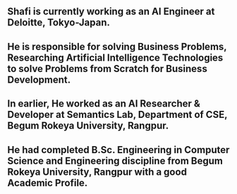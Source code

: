 ## Shafi is currently working as an AI Engineer at Deloitte, Tokyo-Japan.
## He is responsible for solving Business Problems, Researching Artificial Intelligence Technologies to solve Problems from Scratch for Business Development.
## In earlier, He worked as an AI Researcher & Developer at Semantics Lab, Department of CSE, Begum Rokeya University, Rangpur. 
## He had completed B.Sc. Engineering in Computer Science and Engineering discipline from Begum Rokeya University, Rangpur with a good Academic Profile.
